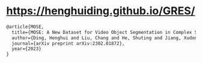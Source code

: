 # https://henghuiding.github.io/GRES/

```latex
@article{MOSE,
  title={MOSE: A New Dataset for Video Object Segmentation in Complex Scenes},
  author={Ding, Henghui and Liu, Chang and He, Shuting and Jiang, Xudong and Torr, Philip HS and Bai, Song},
  journal={arXiv preprint arXiv:2302.01872},
  year={2023}
}
```
